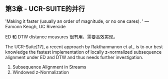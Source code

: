 ## 第3章 - UCR-SUITE的并行
'Making it faster (usually an order of magnitude, or no one cares). ' — Eamonn Keogh, UC Riverside

ED 和 DTW distance measures 很有用，需要高效实现。


The UCR-Suite[17], a recent approach by Rakthanmanon et al., is to our best knowledge the fastest implementation of locally z-normalized subsequence alignment under ED and DTW and thus needs further investigation.

1. Subsequence Alignment in Streams
2. Windowed z-Normalization